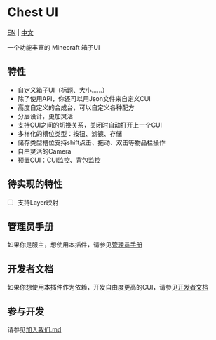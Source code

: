 # Chest UI

[EN](README.md) | [中文](README-zh.md)

一个功能丰富的 Minecraft 箱子UI

## 特性

- 自定义箱子UI（标题、大小……）
- 除了使用API，你还可以用Json文件来自定义CUI
- 高度自定义的合成台，可以自定义各种配方
- 分层设计，更加灵活
- 支持CUI之间的切换关系，关闭时自动打开上一个CUI
- 多样化的槽位类型：按钮、滤镜、存储
- 储存类型槽位支持shift点击、拖动、双击等物品栏操作
- 自由灵活的Camera
- 预置CUI：CUI监控、背包监控

## 待实现的特性

- [ ] 支持Layer映射

## 管理员手册

如果你是服主，想使用本插件，请参见[管理员手册](docs%2Fzh%2Fadmin-manual-zh.md)

## 开发者文档

如果你想使用本插件作为依赖，开发自由度更高的CUI，请参见[开发者文档](docs%2Fzh%2Fdev-docs-zh.md)

## 参与开发

请参见[加入我们.md](docs%2Fzh%2Fjoin-us-zh.md)